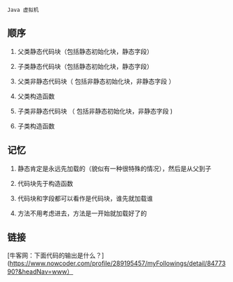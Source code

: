 `Java 虚拟机`

## 顺序

1. 父类静态代码块（包括静态初始化块，静态字段）

2. 子类静态代码块（包括静态初始化块，静态字段）
3. 父类非静态代码块（ 包括非静态初始化块，非静态字段 ）
4. 父类构造函数
5. 子类非静态代码块 （ 包括非静态初始化块，非静态字段 )
6. 子类构造函数


## 记忆

1. 静态肯定是永远先加载的（貌似有一种很特殊的情况），然后是从父到子

2. 代码块先于构造函数
3. 代码块和字段都可以看作是代码块，谁先就加载谁
4. 方法不用考虑进去，方法是一开始就加载好了的

## 链接

[牛客网：下面代码的输出是什么？](https://www.nowcoder.com/profile/289195457/myFollowings/detail/8477390?&headNav=www）